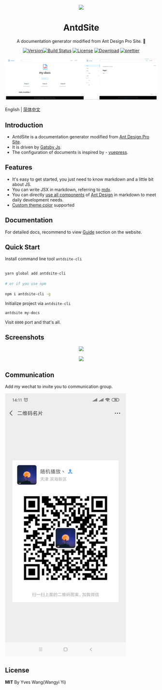  <p align="center"><a href="https://antdsite.yvescoding.org/"><img width="100" src="https://antdsite.yvescoding.org/favicon.png" /></a></p>

<h1 align="center">AntdSite</h1>
<p align="center">
A documentation generator  modified from Ant Design Pro Site. 🎨
</p>
<p align="center">
  <a href="https://www.npmjs.com/package/antdsite"><img src="https://img.shields.io/npm/v/antdsite.svg" alt="Version"></a><a href="https://circleci.com/gh/YvesCoding/antdsite/tree/master"><img src="https://circleci.com/gh/YvesCoding/antdsite/tree/master.png?style=shield" alt="Build Status"></a> 
  <a href="https://www.npmjs.com/package/antdsite"><img src="https://img.shields.io/npm/l/antdsite.svg" alt="License"></a>
<a href="https://www.npmjs.com/package/antdsite"><img src="https://img.shields.io/npm/dm/antdsite.svg" alt="Download"></a>
<a href="https://github.com/YvesCoding/antdsite"><img src="https://img.shields.io/badge/code_style-prettier-ff69b4.svg?style=flat-square" alt="prettier"></a>
</p>

[![](https://github.com/wangyi7099/pictureCdn/blob/master/allPic/antdsite/screenshot-readme.png?raw=true)](https://antdsite.yvescoding.org/)

English | [简体中文](./README-zh_CN.md)

## Introduction

- AntdSite is a documentation generator modified from [Ant Design Pro Site](https://pro.ant.design).
- It is driven by [Gatsby Js](https://www.gatsbyjs.org/).
- The configuration of documents is inspired by - [vuepress](https://vuepress.vuejs.org/config/).

## Features

- It's easy to get started, you just need to know markdown and a little bit about JS.
- You can write JSX in markdown, referring to [mdx](https://github.com/mdx-js/mdx).
- You can directly [use all components](https://antdsite.yvescoding.org/guide/usejsx) of [Ant Design](https://ant.design/components/button/) in markdown to meet daily development needs.
- [Custom theme color](https://antdsite.yvescoding.org/default-theme-config/#cutom-theme-color) supported

## Documentation

For detailed docs, recommend to view [Guide](https://antdsite.yvescoding.org/guide/getting-started) section on the website.

## Quick Start

Install command line tool `antdsite-cli`

```bash

yarn global add antdsite-cli

# or if you use npm

npm i antdsite-cli -g

```

Initialize project via `antdsite-cli`

```bash
antdsite my-docs
```

Visit `8000` port and that's all.

## Screenshots

<p align="center">
<img src="https://antdsite.yvescoding.org/screenshot.png" width="700" />
</p>

<p align="center">
<img src="https://antdsite.yvescoding.org/screenshot-1.png" width="700" />
</p>

## Communication

Add my wechat to invite you to communication group.

 <img src="https://github.com/wangyi7099/pictureCdn/blob/master/allPic/vuescroll/wx.png?raw=true" width="400" alt="Demo" style="max-width:100%;">

## License

**MIT** By Yves Wang(Wangyi Yi)
